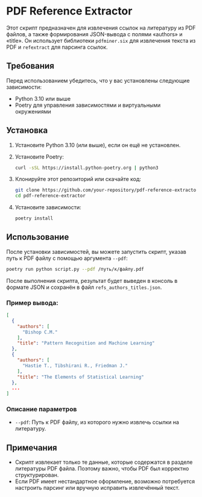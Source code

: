 # PDF Reference Extractor

Этот скрипт предназначен для извлечения ссылок на литературу из PDF файлов, а также формирования JSON-вывода с полями «authors» и «title». Он использует библиотеки `pdfminer.six` для извлечения текста из PDF и `refextract` для парсинга ссылок.

## Требования

Перед использованием убедитесь, что у вас установлены следующие зависимости:

- Python 3.10 или выше
- Poetry для управления зависимостями и виртуальными окружениями

## Установка

1. Установите Python 3.10 (или выше), если он ещё не установлен.
2. Установите Poetry:

    ```bash
    curl -sSL https://install.python-poetry.org | python3
    ```

3. Клонируйте этот репозиторий или скачайте код:

    ```bash
    git clone https://github.com/your-repository/pdf-reference-extractor.git
    cd pdf-reference-extractor
    ```

4. Установите зависимости:

    ```bash
    poetry install
    ```

## Использование

После установки зависимостей, вы можете запустить скрипт, указав путь к PDF файлу с помощью аргумента `--pdf`:

```bash
poetry run python script.py --pdf /путь/к/файлу.pdf
```

После выполнения скрипта, результат будет выведен в консоль в формате JSON и сохранён в файл `refs_authors_titles.json`.

### Пример вывода:

```json
[
  {
    "authors": [
      "Bishop C.M."
    ],
    "title": "Pattern Recognition and Machine Learning"
  },
  {
    "authors": [
      "Hastie T., Tibshirani R., Friedman J."
    ],
    "title": "The Elements of Statistical Learning"
  },
  ...
]
```

### Описание параметров

- `--pdf`: Путь к PDF файлу, из которого нужно извлечь ссылки на литературу.

## Примечания

- Скрипт извлекает только те данные, которые содержатся в разделе литературы PDF файла. Поэтому важно, чтобы PDF был корректно структурирован.
- Если PDF имеет нестандартное оформление, возможно потребуется настроить парсинг или вручную исправить извлечённый текст.
